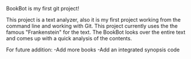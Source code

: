 BookBot is my first git project!

This project is a text analyzer, also it is my first project working from the command line and working with Git. This project currently uses the the famous "Frankenstein" for the text. The BookBot looks over the entire text and comes up with a quick analysis of the contents.

For future addition:
-Add more books
-Add an integrated synopsis code
